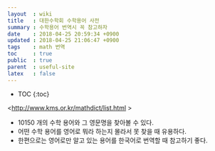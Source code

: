 ```yaml
---
layout  : wiki
title   : 대한수학회 수학용어 사전
summary : 수학용어 번역시 꼭 참고하자
date    : 2018-04-25 20:59:34 +0900
updated : 2018-04-25 21:06:47 +0900
tags    : math 번역
toc     : true
public  : true
parent  : useful-site
latex   : false
---
```

* TOC
{:toc}


<http://www.kms.or.kr/mathdict/list.html >

* 10150 개의 수학 용어와 그 영문명을 찾아볼 수 있다.
* 어떤 수학 용어를 영어로 뭐라 하는지 몰라서 못 찾을 때 유용하다.
* 한편으로는 영어로만 알고 있는 용어를 한국어로 번역할 때 참고하기 좋다.

